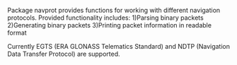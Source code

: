 
Package navprot provides functions for working with different navigation protocols.
Provided functionality includes:
1)Parsing binary packets
2)Generating binary packets
3)Printing packet information in readable format

Currently EGTS (ERA GLONASS Telematics Standard) and NDTP (Navigation Data Transfer Protocol) are supported.
